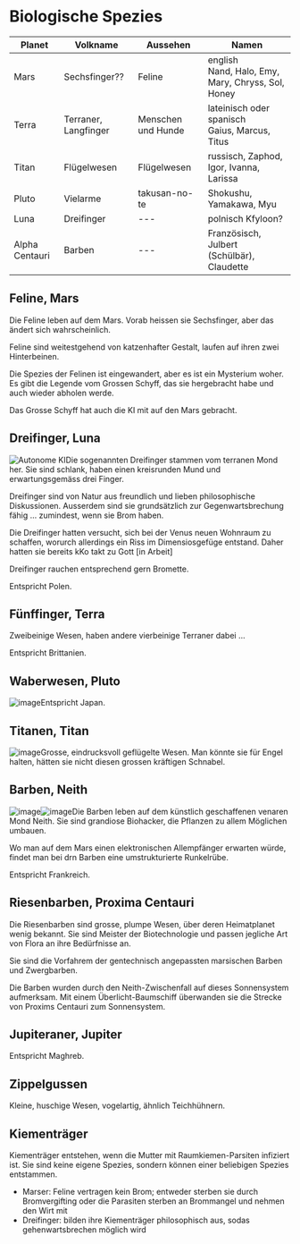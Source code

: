 # Biologische Spezies

| Planet         | Volkname              | Aussehen           | Namen                                                   |
|----------------|-----------------------|--------------------|---------------------------------------------------------|
| Mars           | Sechsfinger??         | Feline             | english <br />Nand, Halo, Emy, Mary, Chryss, Sol, Honey |
| Terra          | Terraner, Langfinger  | Menschen und Hunde | lateinisch oder spanisch<br />Gaius, Marcus, Titus      |
| Titan          | Flügelwesen           | Flügelwesen        | russisch, Zaphod, Igor, Ivanna, Larissa                 |
| Pluto          | Vielarme              | takusan-no-te      | Shokushu, Yamakawa, Myu                                 |
| Luna           | Dreifinger            | ---                | polnisch Kfyloon?                                       |
| Alpha Centauri | Barben                | ---                | Französisch, Julbert (Schülbär), Claudette              |

## Feline, Mars

Die Feline leben auf dem Mars. Vorab heissen sie Sechsfinger, aber das ändert sich wahrscheinlich.

Feline sind weitestgehend von katzenhafter Gestalt, laufen auf ihren zwei Hinterbeinen.

Die Spezies der Felinen ist eingewandert, aber es ist ein Mysterium woher. Es gibt die Legende vom Grossen Schyff, das sie hergebracht habe und auch wieder abholen werde.

Das Grosse Schyff hat auch die KI mit auf den Mars gebracht.

## Dreifinger, Luna

![Autonome KI](../_images/skizzen/dreifinger.jpg)Die sogenannten Dreifinger stammen vom terranen Mond her. Sie sind schlank, haben einen kreisrunden Mund und erwartungsgemäss drei Finger.

Dreifinger sind von Natur aus freundlich und lieben philosophische Diskussionen. Ausserdem sind sie grundsätzlich zur Gegenwartsbrechung fähig ... zumindest, wenn sie Brom haben.

Die Dreifinger hatten versucht, sich bei der Venus neuen Wohnraum zu schaffen, worurch allerdings ein Riss im Dimensiosgefüge entstand. Daher hatten  sie bereits kKo takt zu Gott [in Arbeit]

Dreifinger rauchen entsprechend gern Bromette.

Entspricht Polen.

## Fünffinger, Terra

Zweibeinige Wesen, haben andere vierbeinige Terraner dabei ...

Entspricht Brittanien.

## Waberwesen, Pluto

![image](../_images/skizzen/vielarm.jpg)Entspricht Japan.

## Titanen, Titan

![image](../_images/skizzen/titanen.jpg)Grosse, eindrucksvoll geflügelte Wesen. Man könnte sie für Engel halten, hätten sie nicht diesen grossen kräftigen Schnabel.

## Barben, Neith

![image](../_images/skizzen/barben.jpg)![image](../_images/skizzen/barben2.jpg)Die Barben leben auf dem künstlich geschaffenen venaren Mond Neith. Sie sind grandiose Biohacker, die Pflanzen zu allem Möglichen umbauen.

Wo man auf dem Mars einen elektronischen Allempfänger erwarten würde, findet man bei drn Barben eine umstrukturierte Runkelrübe.

Entspricht Frankreich.

## Riesenbarben, Proxima Centauri

Die Riesenbarben sind grosse, plumpe Wesen, über deren Heimatplanet wenig bekannt. Sie sind Meister der Biotechnologie und passen jegliche Art von Flora an ihre Bedürfnisse an.

Sie sind die Vorfahrem der gentechnisch angepassten marsischen Barben und Zwergbarben.

Die Barben wurden durch den Neith-Zwischenfall auf dieses Sonnensystem aufmerksam. Mit einem Überlicht-Baumschiff überwanden sie die Strecke von Proxims Centauri zum Sonnensystem.

## Jupiteraner, Jupiter

Entspricht Maghreb.

## Zippelgussen

Kleine, huschige Wesen, vogelartig, ähnlich Teichhühnern.

## Kiementräger

Kiementräger entstehen, wenn die Mutter mit Raumkiemen-Parsiten infiziert ist. Sie sind keine eigene Spezies, sondern können einer beliebigen Spezies entstammen.

* Marser: Feline vertragen kein Brom; entweder sterben sie durch Bromvergifting oder die Parasiten sterben an Brommangel und nehmen den Wirt mit
* Dreifinger: bilden ihre Kiementräger philosophisch aus, sodas gehenwartsbrechen möglich wird




